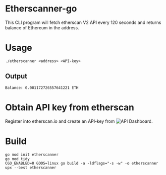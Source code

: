 # Etherscanner-go
This CLI program will fetch etherscan V2 API every 120 seconds and returns balance of Ethereum in the address.

# Usage
`./etherscanner <address> <API-key>`

## Output
```
Balance: 0.001172726557641221 ETH
```

# Obtain API key from etherscan
Register into etherscan.io and create an API-key from ![API Dashboard](https://etherscan.io/apidashboard).

# Build
```
go mod init etherscanner
go mod tidy
CGO_ENABLED=0 GOOS=linux go build -a -ldflags="-s -w" -o etherscanner
upx --best etherscanner
```

